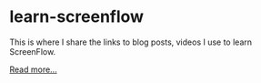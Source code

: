 # learn-screenflow

This is where I share the links to blog posts, videos I use to learn ScreenFlow.

[Read more...](https://github.com/ebouchut/learn-screenflow/wiki)
